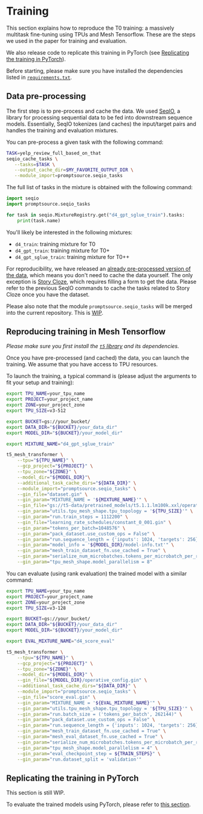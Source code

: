 # Training

This section explains how to reproduce the T0 training: a massively multitask fine-tuning using TPUs and Mesh Tensorflow. These are the steps we used in the paper for training and evaluation.

We also release code to replicate this training in PyTorch (see [Replicating the training in PyTorch](#replicating-the-training-in0-PyTorch)).

Before starting, please make sure you have installed the dependencies listed in [`requirements.txt`](https://github.com/bigscience-workshop/t-zero/blob/master/requirements.txt).

## Data pre-processing

The first step is to pre-process and cache the data. We used [SeqIO](https://github.com/google/seqio), a library for processing sequential data to be fed into downstream sequence models. Essentially, SeqIO tokenizes (and caches) the input/target pairs and handles the training and evaluation mixtures.

You can pre-process a given task with the following command:

```bash
TASK=yelp_review_full_based_on_that
seqio_cache_tasks \
   --tasks=$TASK \
   --output_cache_dir=$MY_FAVORITE_OUTPUT_DIR \
   --module_import=promptsource.seqio_tasks
```

The full list of tasks in the mixture is obtained with the following command:

```python
import seqio
import promptsource.seqio_tasks

for task in seqio.MixtureRegistry.get("d4_gpt_sglue_train").tasks:
    print(task.name)
```

You'll likely be interested in the following mixtures:
- `d4_train`: training mixture for T0
- `d4_gpt_train`: training mixture for T0+
- `d4_gpt_sglue_train`: training mixture for T0++

For reproducibility, we have released an [already pre-processed version of the data](https://huggingface.co/datasets/bigscience/P3), which means you don't need to cache the data yourself. The only exception is [Story Cloze](https://cs.rochester.edu/nlp/rocstories/), which requires filling a form to get the data. Please refer to the previous SeqIO commands to cache the tasks related to Story Cloze once you have the dataset.

Please also note that the module `promptsource.seqio_tasks` will be merged into the current repository. This is [WIP](https://github.com/bigscience-workshop/t-zero/issues/6).

## Reproducing training in Mesh Tensorflow

*Please make sure you first install the [`t5` library](https://github.com/google-research/text-to-text-transfer-transformer) and its dependencies.*

Once you have pre-processed (and cached) the data, you can launch the training. We assume that you have access to TPU resources.

To launch the training, a typical command is (please adjust the arguments to fit your setup and training):
```bash
export TPU_NAME=your_tpu_name
export PROJECT=your_project_name
export ZONE=your_project_zone
export TPU_SIZE=v3-512

export BUCKET=gs://your_bucket/
export DATA_DIR="${BUCKET}/your_data_dir"
export MODEL_DIR="${BUCKET}/your_model_dir"

export MIXTURE_NAME="d4_gpt_sglue_train"

t5_mesh_transformer \
    --tpu="${TPU_NAME}" \
    --gcp_project="${PROJECT}" \
    --tpu_zone="${ZONE}" \
    --model_dir="${MODEL_DIR}"\
    --additional_task_cache_dirs="${DATA_DIR}" \
    --module_import="promptsource.seqio_tasks" \
    --gin_file="dataset.gin" \
    --gin_param="MIXTURE_NAME = '${MIXTURE_NAME}'" \
    --gin_file="gs://t5-data/pretrained_models/t5.1.1.lm100k.xxl/operative_config.gin" \
    --gin_param="utils.tpu_mesh_shape.tpu_topology = '${TPU_SIZE}'" \
    --gin_param="run.train_steps = 1112200" \
    --gin_file="learning_rate_schedules/constant_0_001.gin" \
    --gin_param="tokens_per_batch=1048576" \
    --gin_param="pack_dataset.use_custom_ops = False" \
    --gin_param="run.sequence_length = {'inputs': 1024, 'targets': 256}" \
    --gin_param="model_info = '${MODEL_DIR}/model-info.txt'" \
    --gin_param="mesh_train_dataset_fn.use_cached = True" \
    --gin_param="serialize_num_microbatches.tokens_per_microbatch_per_replica = 2048" \
    --gin_param="tpu_mesh_shape.model_parallelism = 8"
```

You can evaluate (using rank evaluation) the trained model with a similar command:

```bash
export TPU_NAME=your_tpu_name
export PROJECT=your_project_name
export ZONE=your_project_zone
export TPU_SIZE=v3-128

export BUCKET=gs://your_bucket/
export DATA_DIR="${BUCKET}/your_data_dir"
export MODEL_DIR="${BUCKET}/your_model_dir"

export EVAL_MIXTURE_NAME="d4_score_eval"

t5_mesh_transformer \
    --tpu="${TPU_NAME}" \
    --gcp_project="${PROJECT}" \
    --tpu_zone="${ZONE}" \
    --model_dir="${MODEL_DIR}" \
    --gin_file="${MODEL_DIR}/operative_config.gin" \
    --additional_task_cache_dirs="${DATA_DIR}" \
    --module_import="promptsource.seqio_tasks" \
    --gin_file="score_eval.gin" \
    --gin_param="MIXTURE_NAME = '${EVAL_MIXTURE_NAME}'" \
    --gin_param="utils.tpu_mesh_shape.tpu_topology = '${TPU_SIZE}'" \
    --gin_param="run.batch_size = ('tokens_per_batch', 262144)" \
    --gin_param="pack_dataset.use_custom_ops = False" \
    --gin_param="run.sequence_length = {'inputs': 1024, 'targets': 256}" \ --gin_param="model_info = '${MODEL_DIR}/model-info.txt'" \
    --gin_param="mesh_train_dataset_fn.use_cached = True" \
    --gin_param="mesh_eval_dataset_fn.use_cached = True" \
    --gin_param="serialize_num_microbatches.tokens_per_microbatch_per_replica = 2048" \
    --gin_param="tpu_mesh_shape.model_parallelism = 4" \
    --gin_param="eval_checkpoint_step = ${TRAIN_STEPS}" \
    --gin_param="run.dataset_split = 'validation'"
```

## Replicating the training in PyTorch

This section is still WIP.

To evaluate the trained models using PyTorch, please refer to [this section](https://github.com/bigscience-workshop/t-zero/tree/master/evaluation).
